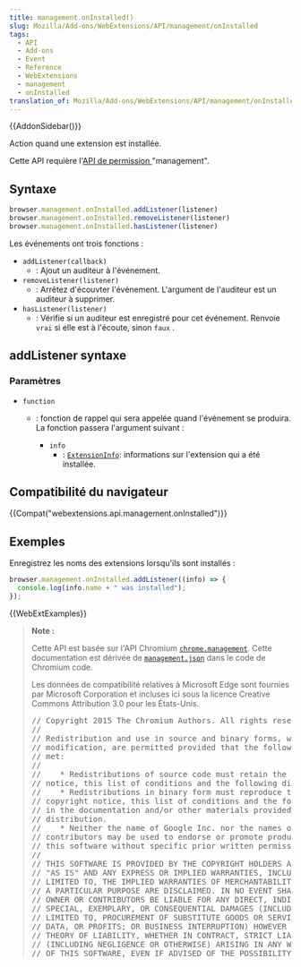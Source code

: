 ```yaml
---
title: management.onInstalled()
slug: Mozilla/Add-ons/WebExtensions/API/management/onInstalled
tags:
  - API
  - Add-ons
  - Event
  - Reference
  - WebExtensions
  - management
  - onInstalled
translation_of: Mozilla/Add-ons/WebExtensions/API/management/onInstalled
---
```

{{AddonSidebar()}}

Action quand une extension est installée.

Cette API requière l'[API de permission ](/fr/Add-ons/WebExtensions/manifest.json/permissions)"management".

## Syntaxe

```js
browser.management.onInstalled.addListener(listener)
browser.management.onInstalled.removeListener(listener)
browser.management.onInstalled.hasListener(listener)
```

Les événements ont trois fonctions :

- `addListener(callback)`
  - : Ajout un auditeur à l'événement.
- `removeListener(listener)`
  - : Arrêtez d'écouvter l'événement. L'argument de l'auditeur est un auditeur à supprimer.
- `hasListener(listener)`
  - : Vérifie si un auditeur est enregistré pour cet événement. Renvoie `vrai` si elle est à l'écoute, sinon `faux` .

## addListener syntaxe

### Paramètres

- `function`

  - : fonction de rappel qui sera appelée quand l'événement se produira. La fonction passera l'argument suivant :

    - `info`
      - : [`ExtensionInfo`](/fr/Add-ons/WebExtensions/API/management/ExtensionInfo): informations sur l'extension qui a été installée.

## Compatibilité du navigateur

{{Compat("webextensions.api.management.onInstalled")}}

## Exemples

Enregistrez les noms des extensions lorsqu'ils sont installés :

```js
browser.management.onInstalled.addListener((info) => {
  console.log(info.name + " was installed");
});
```

{{WebExtExamples}}

> **Note :**
>
> Cette API est basée sur l'API Chromium [`chrome.management`](https://developer.chrome.com/extensions/management). Cette documentation est dérivée de [`management.json`](https://chromium.googlesource.com/chromium/src/+/master/extensions/common/api/management.json) dans le code de Chromium code.
>
> Les données de compatibilité relatives à Microsoft Edge sont fournies par Microsoft Corporation et incluses ici sous la licence Creative Commons Attribution 3.0 pour les États-Unis.
>
> <div class="hidden"><pre>// Copyright 2015 The Chromium Authors. All rights reserved.
> //
> // Redistribution and use in source and binary forms, with or without
> // modification, are permitted provided that the following conditions are
> // met:
> //
> //    * Redistributions of source code must retain the above copyright
> // notice, this list of conditions and the following disclaimer.
> //    * Redistributions in binary form must reproduce the above
> // copyright notice, this list of conditions and the following disclaimer
> // in the documentation and/or other materials provided with the
> // distribution.
> //    * Neither the name of Google Inc. nor the names of its
> // contributors may be used to endorse or promote products derived from
> // this software without specific prior written permission.
> //
> // THIS SOFTWARE IS PROVIDED BY THE COPYRIGHT HOLDERS AND CONTRIBUTORS
> // "AS IS" AND ANY EXPRESS OR IMPLIED WARRANTIES, INCLUDING, BUT NOT
> // LIMITED TO, THE IMPLIED WARRANTIES OF MERCHANTABILITY AND FITNESS FOR
> // A PARTICULAR PURPOSE ARE DISCLAIMED. IN NO EVENT SHALL THE COPYRIGHT
> // OWNER OR CONTRIBUTORS BE LIABLE FOR ANY DIRECT, INDIRECT, INCIDENTAL,
> // SPECIAL, EXEMPLARY, OR CONSEQUENTIAL DAMAGES (INCLUDING, BUT NOT
> // LIMITED TO, PROCUREMENT OF SUBSTITUTE GOODS OR SERVICES; LOSS OF USE,
> // DATA, OR PROFITS; OR BUSINESS INTERRUPTION) HOWEVER CAUSED AND ON ANY
> // THEORY OF LIABILITY, WHETHER IN CONTRACT, STRICT LIABILITY, OR TORT
> // (INCLUDING NEGLIGENCE OR OTHERWISE) ARISING IN ANY WAY OUT OF THE USE
> // OF THIS SOFTWARE, EVEN IF ADVISED OF THE POSSIBILITY OF SUCH DAMAGE.
> </pre></div>
